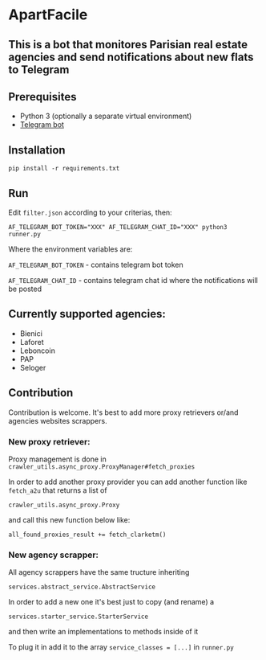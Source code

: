 # ApartFacile 
## This is a bot that monitores Parisian real estate agencies and send notifications about new flats to Telegram

## Prerequisites
- Python 3 (optionally a separate virtual environment)
- [Telegram bot](https://core.telegram.org/bots#3-how-do-i-create-a-bot)

## Installation
```
pip install -r requirements.txt
```

## Run
Edit `filter.json` according to your criterias, then:
```
AF_TELEGRAM_BOT_TOKEN="XXX" AF_TELEGRAM_CHAT_ID="XXX" python3 runner.py
```

Where the environment variables are:

`AF_TELEGRAM_BOT_TOKEN` - contains telegram bot token

`AF_TELEGRAM_CHAT_ID` - contains telegram chat id where the notifications will be posted

## Currently supported agencies:

- Bienici
- Laforet
- Leboncoin
- PAP
- Seloger

## Contribution
Contribution is welcome. It's best to add more proxy retrievers or/and agencies websites scrappers.

### New proxy retriever:
  Proxy management is done in `crawler_utils.async_proxy.ProxyManager#fetch_proxies`
  
  In order to add another proxy provider you can add another function like `fetch_a2u` that returns a list of 
  
  `crawler_utils.async_proxy.Proxy`
  
  and call this new function below like:
  
  `all_found_proxies_result += fetch_clarketm()`
  
### New agency scrapper:
  All agency scrappers have the same tructure inheriting 
  
  `services.abstract_service.AbstractService`
  
  In order to add a new one it's best just to copy (and rename) a 
  
  `services.starter_service.StarterService`

  and then write an implementations to methods inside of it
  
  To plug it in add it to the array `service_classes = [...]` in `runner.py`
  
  
